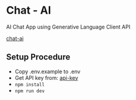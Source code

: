 # Chat - AI

AI Chat App using Generative Language Client API

[chat-ai](https://github.com/PatilLaxmikant/ChatAI)

## Setup Procedure

- Copy .env.example to .env
- Get API key from: [api-key](https://aistudio.google.com/app/apikey)
- `npm install`
- `npm run dev`
